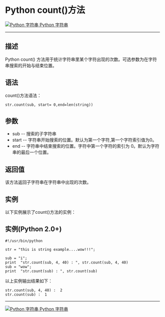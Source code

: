 Python count()方法
================

 [![Python 字符串](../images/up.gif) Python 字符串](python-strings.html)

* * *

描述
--

Python count() 方法用于统计字符串里某个字符出现的次数。可选参数为在字符串搜索的开始与结束位置。

语法
--

count()方法语法：
```
str.count(sub, start= 0,end=len(string))
```
参数
--

*   sub -- 搜索的子字符串
*   start -- 字符串开始搜索的位置。默认为第一个字符,第一个字符索引值为0。
*   end -- 字符串中结束搜索的位置。字符中第一个字符的索引为 0。默认为字符串的最后一个位置。

返回值
---

该方法返回子字符串在字符串中出现的次数。

实例
--

以下实例展示了count()方法的实例：

实例(Python 2.0+)
---------------
```
#!/usr/bin/python 

str = "this is string example....wow!!!";   

sub = "i";   
print  "str.count(sub, 4, 40) : ", str.count(sub, 4, 40)   
sub = "wow";   
print  "str.count(sub) : ", str.count(sub)
```
以上实例输出结果如下：
```
str.count(sub, 4, 40) :  2
str.count(sub) :  1
```
* * *

 [![Python 字符串](../images/up.gif) Python 字符串](python-strings.html)
